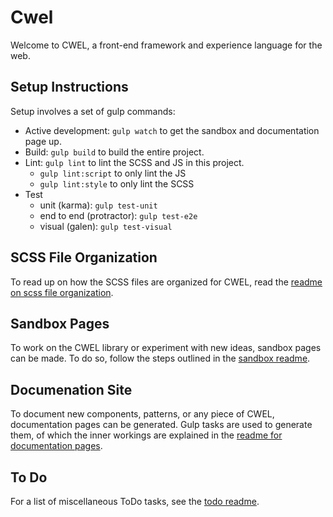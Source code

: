 # Cwel

Welcome to CWEL, a front-end framework and experience language for the web.

## Setup Instructions

Setup involves a set of gulp commands:

- Active development: `gulp watch` to get the sandbox and documentation page up.
- Build: `gulp build` to build the entire project.
- Lint: `gulp lint` to lint the SCSS and JS in this project.
	- `gulp lint:script` to only lint the JS
	- `gulp lint:style` to only lint the SCSS
- Test
	- unit (karma): `gulp test-unit`
	- end to end (protractor): `gulp test-e2e`
	- visual (galen): `gulp test-visual`

## SCSS File Organization

To read up on how the SCSS files are organized for CWEL, read the
[readme on scss file organization](./readme/SCSS-organization.md).

## Sandbox Pages

To work on the CWEL library or experiment with new ideas, sandbox pages
can be made. To do so, follow the steps outlined in the [sandbox readme](./readme/Sandbox.md).

## Documenation Site

To document new components, patterns, or any piece of CWEL, documentation pages
can be generated. Gulp tasks are used to generate them, of which the inner
workings are explained in the [readme for documentation pages](./readme/Docs-site.md).

## To Do

For a list of miscellaneous ToDo tasks, see the [todo readme](./readme/Todo.md).
